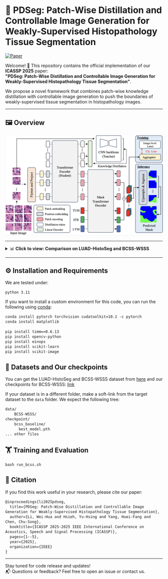 # 🔬 PDSeg: Patch-Wise Distillation and Controllable Image Generation for Weakly-Supervised Histopathology Tissue Segmentation
[![Paper](https://img.shields.io/badge/Paper-ICASSP25-blue)](https://ieeexplore.ieee.org/abstract/document/10888097)

Welcome! 👋 This repository contains the official implementation of our **ICASSP 2025** paper:  
**"PDSeg: Patch-Wise Distillation and Controllable Image Generation for Weakly-Supervised Histopathology Tissue Segmentation"**.

We propose a novel framework that combines patch-wise knowledge distillation with controllable image generation to push the boundaries of weakly-supervised tissue segmentation in histopathology images.

---

## 🖼️ Overview

<p align="center">
  <img src="image/pdseg.png" width="800" alt="PDSeg Overview"/>
</p>

---

<details>
  <summary>📊 <b>Click to view: Comparison on LUAD-HistoSeg and BCSS-WSSS</b></summary>

  <br>

  <p align="center">
    <img src="image/comparison.png" width="800" alt="Comparison on datasets"/>
  </p>

</details>

---

## ⚙️ Installation and Requirements
We are tested under:
```
python 3.11
```
If you want to install a custom environment for this code, you can run the following using [conda](https://docs.conda.io/projects/conda/en/latest/commands/install.html):
```
conda install pytorch torchvision cudatoolkit=10.1 -c pytorch
conda install matplotlib

pip install timm==0.6.13
pip install opencv-python
pip install einops
pip install scikit-learn
pip install scikit-image
```

## 📁 Datasets and Our checkpoints
You can get the LUAD-HistoSeg and BCSS-WSSS dataset from [here](https://github.com/ChuHan89/WSSS-Tissue) and our checkpoints for BCSS-WSSS: [link](https://gofile.me/5R0b8/pIWdfNZ8p)

If your dataset is in a different folder, make a soft-link from the target dataset to the `data` folder. We expect the following tree:
```
data/
    BCSS-WSSS/
checkpoint/
    bcss_baseline/
      best_model.pth
... other files 
```
## 🏋️ Training and Evaluation

```
bash run_bcss.sh
```

## 📝 Citation

If you find this work useful in your research, please cite our paper:

```
@inproceedings{li2025pdseg,
  title={PDSeg: Patch-Wise Distillation and Controllable Image Generation for Weakly-Supervised Histopathology Tissue Segmentation},
  author={Li, Wei-Hua and Hsieh, Yu-Hsing and Yang, Huei-Fang and Chen, Chu-Song},
  booktitle={ICASSP 2025-2025 IEEE International Conference on Acoustics, Speech and Signal Processing (ICASSP)},
  pages={1--5},
  year={2025},
  organization={IEEE}
}
```

---
Stay tuned for code release and updates!  
📬 Questions or feedback? Feel free to open an issue or contact us.
